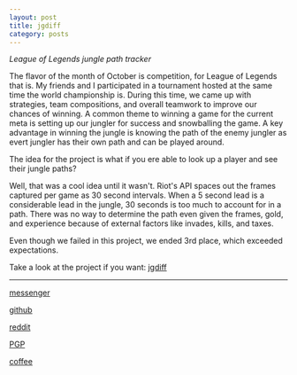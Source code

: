 ```yaml
---
layout: post
title: jgdiff
category: posts
---
```


*League of Legends jungle path tracker*

The flavor of the month of October is competition, for League of Legends that is. My friends and I participated in a tournament hosted at the same time the world championship is. During this time, we came up with strategies, team compositions, and overall teamwork to improve our chances of winning. A common theme to winning a game for the current meta is setting up our jungler for success and snowballing the game. A key advantage in winning the jungle is knowing the path of the enemy jungler as evert jungler has their own path and can be played around.

The idea for the project is what if you ere able to look up a player and see their jungle paths?


Well, that was a cool idea until it wasn't. Riot's API spaces out the frames captured per game as 30 second intervals. When a 5 second lead is a considerable lead in the jungle, 30 seconds is too much to account for in a path. There was no way to determine the path even given the frames, gold, and experience because of external factors like invades, kills, and taxes.

Even though we failed in this project, we ended 3rd place, which exceeded expectations.

Take a look at the project if you want:
[jgdiff][jgdiff]

---

[messenger][facebook]

[github][dqd]

[reddit][reddit]

[PGP][PGP]

[coffee][coffee]

[facebook]: https://www.m.me/dqdang1
[dqd]: https://github.com/dqdang
[reddit]: https://www.reddit.com/user/outsidefarmland/
[PGP]: https://raw.githubusercontent.com/dqdang/dqdang.github.io/master/derek-dang.asc
[coffee]: https://www.buymeacoffee.com/dqdang
[jgdiff]: https://github.com/dqdang/jgdiff
